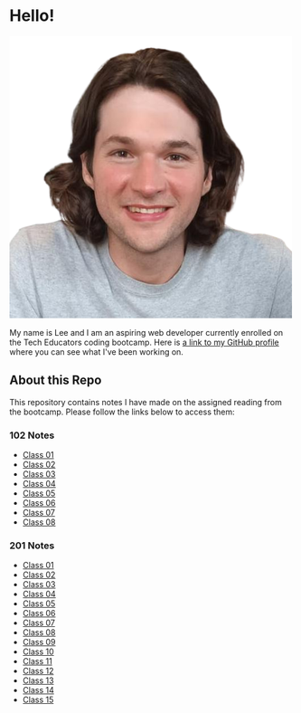 # Hello!

![Me](./me-edit.png)

My name is Lee and I am an aspiring web developer currently enrolled on the Tech Educators coding bootcamp. Here is [a link to my GitHub profile](https://github.com/crackerFactory64) where you can see what I've been working on.

## About this Repo

This repository contains notes I have made on the assigned reading from the bootcamp. Please follow the links below to access them:

### 102 Notes

- [Class 01](https://crackerfactory64.github.io/reading-notes/102-notes/class-01)
- [Class 02](https://crackerfactory64.github.io/reading-notes/102-notes/class-02)
- [Class 03](https://crackerfactory64.github.io/reading-notes/102-notes/class-03)
- [Class 04](https://crackerfactory64.github.io/reading-notes/102-notes/class-04)
- [Class 05](https://crackerfactory64.github.io/reading-notes/102-notes/class-05)
- [Class 06](https://crackerfactory64.github.io/reading-notes/102-notes/class-06)
- [Class 07](https://crackerfactory64.github.io/reading-notes/102-notes/class-07)
- [Class 08](https://crackerfactory64.github.io/reading-notes/102-notes/class-08)

### 201 Notes

- [Class 01](https://crackerfactory64.github.io/reading-notes/201-notes/class-01)
- [Class 02](https://crackerfactory64.github.io/reading-notes/201-notes/class-02)
- [Class 03](https://crackerfactory64.github.io/reading-notes/201-notes/class-03)
- [Class 04](https://crackerfactory64.github.io/reading-notes/201-notes/class-04)
- [Class 05](https://crackerfactory64.github.io/reading-notes/201-notes/class-05)
- [Class 06](https://crackerfactory64.github.io/reading-notes/201-notes/class-06)
- [Class 07](https://crackerfactory64.github.io/reading-notes/201-notes/class-07)
- [Class 08](https://crackerfactory64.github.io/reading-notes/201-notes/class-08)
- [Class 09](https://crackerfactory64.github.io/reading-notes/201-notes/class-09)
- [Class 10](https://crackerfactory64.github.io/reading-notes/201-notes/class-10)
- [Class 11](https://crackerfactory64.github.io/reading-notes/201-notes/class-11)
- [Class 12](https://crackerfactory64.github.io/reading-notes/201-notes/class-12)
- [Class 13](https://crackerfactory64.github.io/reading-notes/201-notes/class-13)
- [Class 14](https://crackerfactory64.github.io/reading-notes/201-notes/class-14)
- [Class 15](https://crackerfactory64.github.io/reading-notes/201-notes/class-15)

<!---![A happy brain](https://img.freepik.com/free-vector/cute-brain-cartoon-vector-icon-illustration-people-education-icon-concept-isolated-premium-vector_138676-9060.jpg)

# Growth Mindset

A growth mindset believes that a person's ability and talent is not unchangable and through effort and commitment someone can achieve almost anything they'd like to.

This takes the form of seeing challenges and failures as simply '_bumps in the road_' on the path to achievement and in fact essential while learning something new.

> "It’s not that I'm so smart, it’s just that I stay with problems longer." - Albert Einstein

## How to maintain a growth mindset

- Remind yourself that everyone that is great at anything didn't start out that way
- View challenging experiences as opportunities to learn
- Welcome constructive criticism and take advice

### About Me

My name is Lee and here's a link to my [GitHub profile](https://github.com/crackerFactory64)

-->
